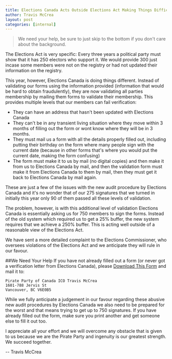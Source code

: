```yaml
---
title: Elections Canada Acts Outside Elections Act Making Things Difficult For Smaller Parties
author: Travis McCrea
layout: post
categories: [internal]
---
```


>We need your help, be sure to just skip to the bottom if you don't care about the background.

The Elections Act is very specific: Every three years a political party must show that it has 250 electors who support it. We would provide 300 just incase some members were not on the registry or had not updated their information on the registry.

This year, however, Elections Canada is doing things different. Instead of validating our forms using the information provided (information that would be hard to obtain fraudulently), they are now validating all parties membership by mailing them forms to validate their membership. This provides multiple levels that our members can fail verification:

* They can have an address that hasn't been updated with Elections Canada 
* They can't be in any transient living situation where they move within 3 months of filling out the form or wont know where they will be in 3 months.
* They must mail us a form with all the details properly filled out, including putting their birthday on the form where many people sign with the current date (because in other forms that's where you would put the current date, making the form confusing)
* The form must make it to us by mail (no digital copies) and then make it from us to Elections Canada by mail, and then the validation form must make it from Elections Canada to them by mail, then they must get it back to Elections Canada by mail again.

These are just a few of the issues with the new audit procedure by Elections Canada and it's no wonder that of our 275 signatures that we turned in initially this year only 90 of them passed all these levels of validation.

The problem, however, is with this additional level of validation Elections Canada is essentially asking us for 750 members to sign the forms. Instead of the old system which required us to get a 25% buffer, the new system requires that we achieve a 250% buffer. This is acting well outside of a reasonable view of the Elections Act. 

We have sent a more detailed complaint to the Elections Commissioner, who oversees violations of the Elections Act and we anticipate they will rule in our favour. 

##We Need Your Help
If you have not already filled out a form (or never got a verification letter from Elections Canada), please [Download This Form](https://sso.pirateparty.ca/membership.pdf) and mail it to:

```
Pirate Party of Canada ICO Travis McCrea
1601-788 Jervis St
Vancouver, BC V6E0B5
```

While we fully anticipate a judgement in our favour regarding these abusive new audit procedures by Elections Canada we also need to be prepared for the worst and that means trying to get up to 750 signatures. If you have already filled out the form, make sure you print another and get someone else to fill it out too.

I appreciate all your effort and we will overcome any obstacle that is given to us because we are the Pirate Party and ingenuity is our greatest strength. We succeed together.

-- Travis McCrea